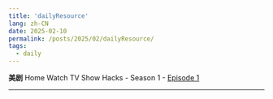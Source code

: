 ```yaml
---
title: 'dailyResource'
lang: zh-CN
date: 2025-02-10
permalink: /posts/2025/02/dailyResource/
tags:
  - daily
---
```


**美剧**
Home Watch TV Show  Hacks - Season 1 - [Episode 1](https://cineb.rs/watch-tv/watch-hacks-free-69823.4805626)

---